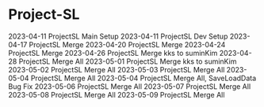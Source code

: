 # Project-SL
2023-04-11 ProjectSL Main Setup
2023-04-11 ProjectSL Dev Setup
2023-04-17 ProjectSL Merge
2023-04-20 ProjectSL Merge
2023-04-24 ProjectSL Merge
2023-04-26 ProjectSL Merge kks to suminKim
2023-04-28 ProjectSL Merge All
2023-05-01 ProjectSL Merge kks to suminKim
2023-05-02 ProjectSL Merge All
2023-05-03 ProjectSL Merge All
2023-05-04 ProjectSL Merge All
2023-05-04 ProjectSL Merge All, SaveLoadData Bug Fix
2023-05-06 ProjectSL Merge All
2023-05-07 ProjectSL Merge All
2023-05-08 ProjectSL Merge All
2023-05-09 ProjectSL Merge All

